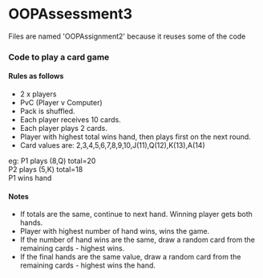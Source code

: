 # OOPAssessment3
Files are named 'OOPAssignment2' because it reuses some of the code

### Code to play a card game
#### Rules as follows
- 2 x players      
- PvC (Player v Computer)     
- Pack is shuffled.     
- Each player receives 10 cards.     
- Each player plays 2 cards.     
- Player with highest total wins hand, then plays first on the next round.     
- Card values are: 2,3,4,5,6,7,8,9,10,J(11),Q(12),K(13),A(14)     

eg:   P1 plays (8,Q) total=20         
P2 plays (5,K) total=18         
P1 wins hand

#### Notes
- If totals are the same, continue to next hand. Winning player gets both hands. 
- Player with highest number of hand wins, wins the game.  
- If the number of hand wins are the same, draw a random card from the remaining cards - highest wins. 
- If the final hands are the same value, draw a random card from the remaining cards - highest wins the hand. 
